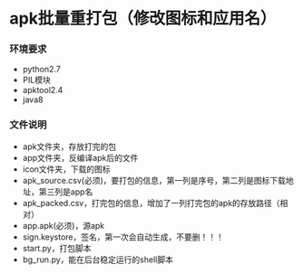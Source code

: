 # apk批量重打包（修改图标和应用名）
### 环境要求
* python2.7
* PIL模块
* apktool2.4
* java8
### 文件说明
* apk文件夹，存放打完的包
* app文件夹，反编译apk后的文件
* icon文件夹，下载的图标
* apk_source.csv(必须)，要打包的信息，第一列是序号，第二列是图标下载地址，第三列是app名
* apk_packed.csv，打完包的信息，增加了一列打完包的apk的存放路径（相对）
* app.apk(必须)，源apk
* sign.keystore，签名，第一次会自动生成，不要删！！！
* start.py，打包脚本
* bg_run.py，能在后台稳定运行的shell脚本
